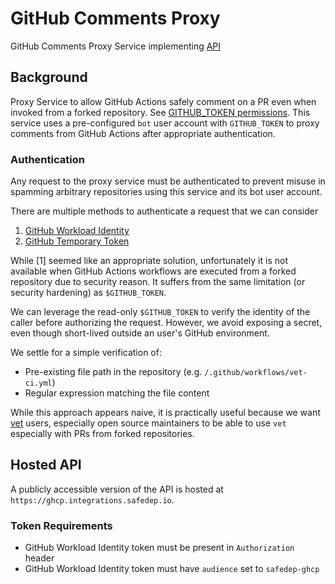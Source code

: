 # GitHub Comments Proxy
GitHub Comments Proxy Service implementing [API](https://buf.build/safedep/api/docs/main:safedep.services.ghcp.v1)

## Background

Proxy Service to allow GitHub Actions safely comment on a PR even when invoked from a forked repository. See 
[GITHUB_TOKEN permissions](https://docs.github.com/en/actions/security-for-github-actions/security-guides/automatic-token-authentication#permissions-for-the-github_token). This service uses a pre-configured `bot`
user account with `GITHUB_TOKEN` to proxy comments from GitHub Actions after appropriate authentication.

### Authentication

Any request to the proxy service must be authenticated to prevent misuse in spamming arbitrary
repositories using this service and its bot user account.

There are multiple methods to authenticate a request that we can consider

1. [GitHub Workload Identity](https://docs.github.com/en/actions/security-for-github-actions/security-hardening-your-deployments/about-security-hardening-with-openid-connect)
2. [GitHub Temporary Token](https://docs.github.com/en/actions/security-for-github-actions/security-guides/automatic-token-authentication)

While [1] seemed like an appropriate solution, unfortunately it is not available when GitHub Actions workflows are executed
from a forked repository due to security reason. It suffers from the same limitation (or security hardening) as `$GITHUB_TOKEN`.

We can leverage the read-only `$GITHUB_TOKEN` to verify the identity of the caller before authorizing the request. However,
we avoid exposing a secret, even though short-lived outside an user's GitHub environment.

We settle for a simple verification of:

- Pre-existing file path in the repository (e.g. `/.github/workflows/vet-ci.yml`)
- Regular expression matching the file content

While this approach appears naive, it is practically useful because we want [vet](https://github.com/safedep/vet)
users, especially open source maintainers to be able to use `vet` especially with PRs from forked repositories.

## Hosted API

A publicly accessible version of the API is hosted at `https://ghcp.integrations.safedep.io`.

### Token Requirements

- GitHub Workload Identity token must be present in `Authorization` header
- GitHub Workload Identity token must have `audience` set to `safedep-ghcp`
